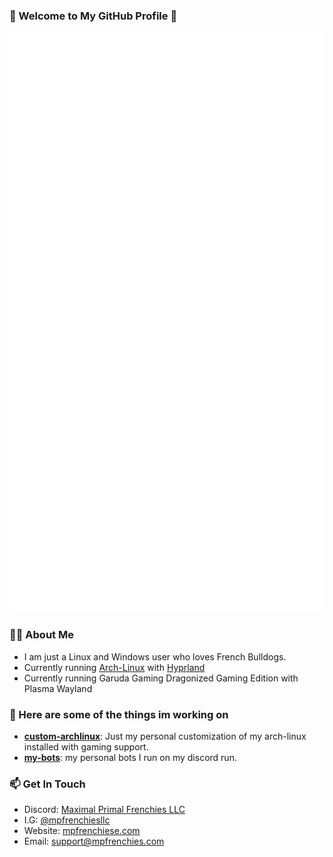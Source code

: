 ### 👋 Welcome to My GitHub Profile 👋

<img src="/github-metrics.svg" alt="Metrics">

### 👨‍🍳 About Me
- I am just a Linux and Windows user who loves French Bulldogs.
- Currently running <a href="https://archlinux.org/">Arch-Linux</a> with <a href="https://hyprland.org/">Hyprland</a>
- Currently running Garuda Gaming Dragonized Gaming Edition with Plasma Wayland

### 🧠 Here are some of the things im working on
- [**custom-archlinux**](https://github.com/cannomaly/custom-archlinux): Just my personal customization of my arch-linux installed with gaming support.
- [**my-bots**](https://github.com/cannomaly/custom-archlinux): my personal bots I run on my discord run.

### 📫 Get In Touch
- Discord: [Maximal Primal Frenchies LLC](https://discord.gg/aVyAwTS3eN)
- I.G: [@mpfrenchiesllc](https://www.instagram.com/mpfrenchiesllc/)
- Website: [mpfrenchiese.com](http://www.mpfrenchies.com)
- Email: support@mpfrenchies.com
